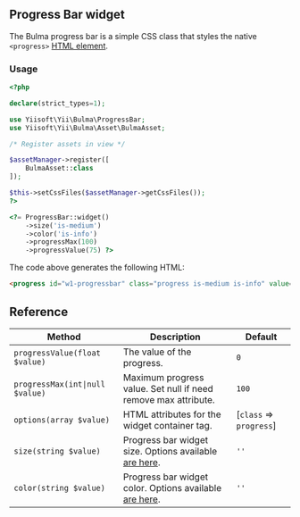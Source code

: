 ## Progress Bar widget

The Bulma progress bar is a simple CSS class that styles the native `<progress>` [HTML element](https://developer.mozilla.org/en-US/docs/Web/HTML/Element/progress).

### Usage

```php
<?php

declare(strict_types=1);

use Yiisoft\Yii\Bulma\ProgressBar;
use Yiisoft\Yii\Bulma\Asset\BulmaAsset;

/* Register assets in view */

$assetManager->register([
    BulmaAsset::class
]);

$this->setCssFiles($assetManager->getCssFiles());
?>

<?= ProgressBar::widget()
    ->size('is-medium')
    ->color('is-info')
    ->progressMax(100)
    ->progressValue(75) ?>
```

The code above generates the following HTML:

```html
<progress id="w1-progressbar" class="progress is-medium is-info" value="75" max="100">75%</progress>
```

## Reference

Method                         | Description                                                                                                       | Default
-------------------------------|-------------------------------------------------------------------------------------------------------------------|-----
`progressValue(float $value)`    | The value of the progress.                                                                                        | `0`
`progressMax(int\|null $value)` | Maximum progress value. Set null if need remove max attribute.                                                    | `100`
`options(array $value)`        | HTML attributes for the widget container tag.                                                                     | [`class` => `progress`]
`size(string $value)`          | Progress bar widget size. Options available [are here](https://bulma.io/documentation/elements/progress/#colors). | `''`
`color(string $value)`         | Progress bar widget color. Options available [are here](https://bulma.io/documentation/elements/progress/#sizes). | `''`
